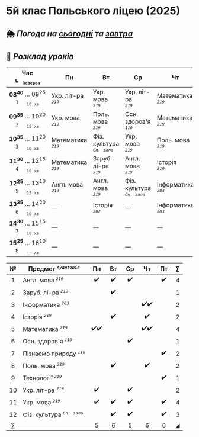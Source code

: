 # 5й клас Польського ліцею (2025)  

## 🌦️ *Погода на* [*сьогодні*](https://meteofor.com.ua/weather-vinnytsia-4962/hourly/) *та* [*завтра*](https://meteofor.com.ua/weather-vinnytsia-4962/tomorrow)

## 📅 *Розклад уроків*

| Час <br>`№`   <sub>`Перерва`</sub> | Пн | Вт | Ср | Чт | Пт |
|:---:|---|---|---|---|---|
| **08<sup>40</sup>** … 09<sup>25</sup> <br>`1`     <sub>`10 хв`</sub> | Укр. літ-ра <br>*<sup>`219`</sup>* | Укр. мова <br>*<sup>`219`</sup>* | Укр. літ-ра <br>*<sup>`219`</sup>* | Математика <br>*<sup>`219`</sup>* | Фіз. культура <br>*<sup>`Сп. зала`</sup>* |
| **09<sup>35</sup>** … 10<sup>20</sup> <br>`2`     <sub>`15 хв`</sub> | Укр. мова <br>*<sup>`219`</sup>* | Поль. мова <br>*<sup>`219`</sup>* | Осн. здоров'я <br>*<sup>`110`</sup>* | Математика <br>*<sup>`219`</sup>* | Англ. мова <br>*<sup>`219`</sup>* |
| **10<sup>35</sup>** … 11<sup>20</sup> <br>`3`     <sub>`10 хв`</sub> | Математика <br>*<sup>`219`</sup>* | Фіз. культура <br>*<sup>`Сп. зала`</sup>* | Укр. мова <br>*<sup>`219`</sup>* | Поль. мова <br>*<sup>`219`</sup>* | Укр. мова <br>*<sup>`219`</sup>* |
| **11<sup>30</sup>** … 12<sup>15</sup> <br>`4`     <sub>`10 хв`</sub> | Математика <br>*<sup>`219`</sup>* | Заруб. лі-ра <br>*<sup>`219`</sup>* | Англ. мова <br>*<sup>`219`</sup>* | Історія <br>*<sup>`219`</sup>* | Пізнаємо природу <br>*<sup>`110`</sup>* |
| **12<sup>25</sup>** … 13<sup>10</sup> <br>`5`     <sub>`25 хв`</sub> | Англ. мова <br>*<sup>`219`</sup>* | Англ. мова <br>*<sup>`219`</sup>* | Фіз. культура <br>*<sup>`Сп. зала`</sup>* | Інформатика <br>*<sup>`203`</sup>* | Пізнаємо природу <br>*<sup>`110`</sup>* |
| **13<sup>35</sup>** … 14<sup>20</sup> <br>`6`     <sub>`10 хв`</sub> | — | Історія <br>*<sup>`202`</sup>* | — | Інформатика <br>*<sup>`203`</sup>* | Технології <br>*<sup>`219`</sup>* |
| **14<sup>30</sup>** … 15<sup>15</sup> <br>`7`     <sub>`10 хв`</sub> | — | — | — | — | — |
| **15<sup>25</sup>** … 16<sup>10</sup> <br>`8`     <sub>`—— хв`</sub> | — | — | — | — | — |



| № | Предмет *<sup>`Аудиторія`</sup>* |  Пн  |  Вт  |  Ср  |  Чт  |  Пт  | ∑ |
| :---: | --- | :---: | :---: | :---: | :---: | :---: | ---: |
|  1 | Англ. мова *<sup>`219`</sup>*         | ✔️ | ✔️ | ✔️ |   | ✔️ | 4 |
|  2 | Заруб. лі-ра *<sup>`219`</sup>*       |   | ✔️ |   |   |   | 1 |
|  3 | Інформатика *<sup>`203`</sup>*        |   |   |   | ✔️✔️ |   | 2 |
|  4 | Історія *<sup>`219`</sup>*            |   | ✔️ |   | ✔️ |   | 2 |
|  5 | Математика *<sup>`219`</sup>*         | ✔️✔️ |   |   | ✔️✔️ |   | 4 |
|  6 | Осн. здоров'я *<sup>`110`</sup>*      |   |   | ✔️ |   |   | 1 |
|  7 | Пізнаємо природу *<sup>`110`</sup>*   |   |   |   |   | ✔️ | 2 |
|  8 | Поль. мова *<sup>`219`</sup>*         |   | ✔️ |   | ✔️ |   | 2 |
|  9 | Технології *<sup>`219`</sup>*         |   |   |   |   | ✔️ | 1 |
| 10 | Укр. літ-ра *<sup>`219`</sup>*        | ✔️ |   | ✔️ |   |   | 2 |
| 11 | Укр. мова *<sup>`219`</sup>*          | ✔️ | ✔️ | ✔️ |   | ✔️ | 4 |
| 12 | Фіз. культура *<sup>`Сп. зала`</sup>* |   | ✔️ | ✔️ |   | ✔️ | 3 |
| ∑ |  | 5 | 6 | 5 | 6 | 6 | ◢ |
